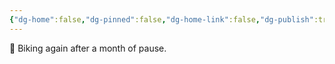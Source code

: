 ```yaml
---
{"dg-home":false,"dg-pinned":false,"dg-home-link":false,"dg-publish":true,"tags":["dgblip"],"disabled rules":["yaml-title","yaml-title-alias","file-name-heading"],"title":"philipp on mastodon @ 2024-04-20","created-date":"2024-04-20T05:38:15","id":112301932234419550,"updated-date":"2025-05-02T08:50:44","dg-path":"blips/112301932234419546.md","permalink":"/blips/112301932234419546/","dgPassFrontmatter":true}
---
```



🚴 Biking again after a month of pause.



